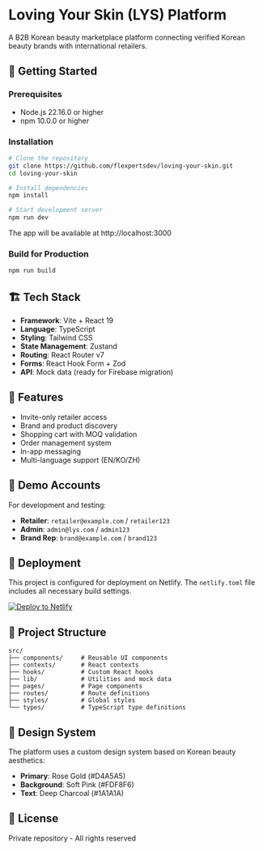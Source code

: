 # Loving Your Skin (LYS) Platform

A B2B Korean beauty marketplace platform connecting verified Korean beauty brands with international retailers.

## 🚀 Getting Started

### Prerequisites
- Node.js 22.16.0 or higher
- npm 10.0.0 or higher

### Installation
```bash
# Clone the repository
git clone https://github.com/flexpertsdev/loving-your-skin.git
cd loving-your-skin

# Install dependencies
npm install

# Start development server
npm run dev
```

The app will be available at http://localhost:3000

### Build for Production
```bash
npm run build
```

## 🏗️ Tech Stack
- **Framework**: Vite + React 19
- **Language**: TypeScript
- **Styling**: Tailwind CSS
- **State Management**: Zustand
- **Routing**: React Router v7
- **Forms**: React Hook Form + Zod
- **API**: Mock data (ready for Firebase migration)

## 📱 Features
- Invite-only retailer access
- Brand and product discovery
- Shopping cart with MOQ validation
- Order management system
- In-app messaging
- Multi-language support (EN/KO/ZH)

## 🔐 Demo Accounts
For development and testing:
- **Retailer**: `retailer@example.com` / `retailer123`
- **Admin**: `admin@lys.com` / `admin123`
- **Brand Rep**: `brand@example.com` / `brand123`

## 🚢 Deployment
This project is configured for deployment on Netlify. The `netlify.toml` file includes all necessary build settings.

[![Deploy to Netlify](https://www.netlify.com/img/deploy/button.svg)](https://app.netlify.com/start/deploy?repository=https://github.com/flexpertsdev/loving-your-skin)

## 📂 Project Structure
```
src/
├── components/     # Reusable UI components
├── contexts/       # React contexts
├── hooks/          # Custom React hooks
├── lib/            # Utilities and mock data
├── pages/          # Page components
├── routes/         # Route definitions
├── styles/         # Global styles
└── types/          # TypeScript type definitions
```

## 🎨 Design System
The platform uses a custom design system based on Korean beauty aesthetics:
- **Primary**: Rose Gold (#D4A5A5)
- **Background**: Soft Pink (#FDF8F6)
- **Text**: Deep Charcoal (#1A1A1A)

## 📝 License
Private repository - All rights reserved